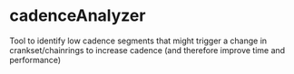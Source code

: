 # cadenceAnalyzer
Tool to identify low cadence segments that might trigger a change in crankset/chainrings to increase cadence (and therefore improve time and performance)
